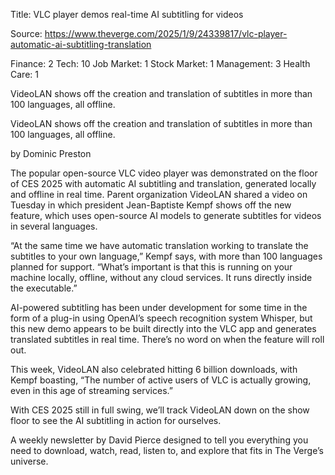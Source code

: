 Title: VLC player demos real-time AI subtitling for videos

Source: https://www.theverge.com/2025/1/9/24339817/vlc-player-automatic-ai-subtitling-translation

Finance: 2
Tech: 10
Job Market: 1
Stock Market: 1
Management: 3
Health Care: 1

VideoLAN shows off the creation and translation of subtitles in more than 100 languages, all offline.

VideoLAN shows off the creation and translation of subtitles in more than 100 languages, all offline.

by  Dominic Preston

The popular open-source VLC video player was demonstrated on the floor of CES 2025 with automatic AI subtitling and translation, generated locally and offline in real time. Parent organization VideoLAN shared a video on Tuesday in which president Jean-Baptiste Kempf shows off the new feature, which uses open-source AI models to generate subtitles for videos in several languages.

“At the same time we have automatic translation working to translate the subtitles to your own language,” Kempf says, with more than 100 languages planned for support. “What’s important is that this is running on your machine locally, offline, without any cloud services. It runs directly inside the executable.”

AI-powered subtitling has been under development for some time in the form of a plug-in using OpenAI’s speech recognition system Whisper, but this new demo appears to be built directly into the VLC app and generates translated subtitles in real time. There’s no word on when the feature will roll out.

This week, VideoLAN also celebrated hitting 6 billion downloads, with Kempf boasting, “The number of active users of VLC is actually growing, even in this age of streaming services.”

With CES 2025 still in full swing, we’ll track VideoLAN down on the show floor to see the AI subtitling in action for ourselves.

A weekly newsletter by David Pierce designed to tell you everything you need to download, watch, read, listen to, and explore that fits in The Verge’s universe.
